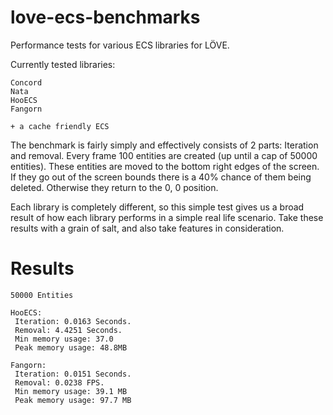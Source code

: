# love-ecs-benchmarks
Performance tests for various ECS libraries for LÖVE.

Currently tested libraries:
```
Concord
Nata
HooECS
Fangorn

+ a cache friendly ECS 
```

The benchmark is fairly simply and effectively consists of 2 parts: Iteration and removal.
Every frame 100 entities are created (up until a cap of 50000 entities).
These entities are moved to the bottom right edges of the screen.
If they go out of the screen bounds there is a 40% chance of them being deleted.
Otherwise they return to the 0, 0 position.

Each library is completely different, so this simple test gives us a broad result of how each library performs in a simple real life scenario.
Take these results with a grain of salt, and also take features in consideration.

# Results
```
50000 Entities

HooECS:
 Iteration: 0.0163 Seconds.
 Removal: 4.4251 Seconds.
 Min memory usage: 37.0
 Peak memory usage: 48.8MB

Fangorn:
 Iteration: 0.0151 Seconds.
 Removal: 0.0238 FPS.
 Min memory usage: 39.1 MB
 Peak memory usage: 97.7 MB
```
